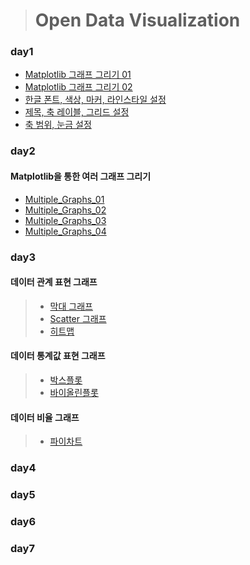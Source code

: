 > # Open Data Visualization
### day1
* [Matplotlib 그래프 그리기 01](code/Graph_01.ipynb)
* [Matplotlib 그래프 그리기 02](code/Graph_02.ipynb)
* [한글 폰트, 색상, 마커, 라인스타일 설정](code/Pont,Color,Marker,LineStyle.ipynb)
* [제목, 축 레이블, 그리드 설정](code/Title,Axis_Label,Grid.ipynb)
* [축 범위, 눈금 설정](code/Axis_Range,ticks.ipynb)
### day2
 #### Matplotlib을 통한 여러 그래프 그리기
* [Multiple_Graphs_01](code/Multiple_Graphs_01.ipynb)
* [Multiple_Graphs_02](code/Multiple_Graphs_02.ipynb)
* [Multiple_Graphs_03](code/Multiple_Graphs_03.ipynb)
* [Multiple_Graphs_04](code/Multiple_Graphs_04.ipynb)
### day3
 #### 데이터 관계 표현 그래프
> * [막대 그래프](code/Bar_Graph.ipynb)
> * [Scatter 그래프](code/Scatter_Graph.ipynb)
> * [히트맵](code/HitMap.ipynb)
 #### 데이터 통계값 표현 그래프
> * [박스플롯](code/Boxplot.ipynb)
> * [바이올린플롯](code/Violinplot.ipynb)
 #### 데이터 비율 그래프
> * [파이차트](code/Pie.ipynb)
### day4
### day5
### day6
### day7

